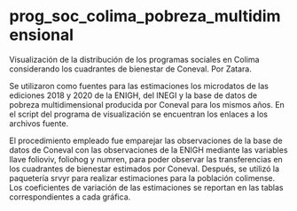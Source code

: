 # prog_soc_colima_pobreza_multidimensional
Visualización de la distribución de los programas sociales en Colima considerando los cuadrantes de bienestar de Coneval.
Por Zatara.

Se utilizaron como fuentes para las estimaciones los microdatos de las ediciones 2018 y 2020 de la ENIGH, del INEGI y la base de datos de pobreza multidimensional producida por Coneval para los mismos años. En el script del programa de visualización se encuentran los enlaces a los archivos fuente.

El procedimiento empleado fue emparejar las observaciones de la base de datos de Coneval con las observaciones de la ENIGH mediante las variables llave folioviv, foliohog y numren, para poder observar las transferencias en los cuadrantes de bienestar estimados por Coneval. Después, se utilizó la paquetería srvyr para realizar estimaciones para la población colimense. Los coeficientes de variación de las estimaciones se reportan en las tablas correspondientes a cada gráfica.
